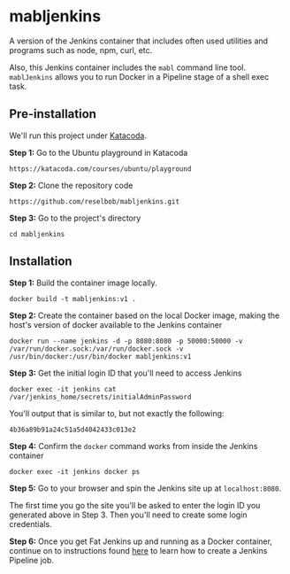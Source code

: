 # mabljenkins
A version of the Jenkins container that includes often used utilities and programs such as node, npm, curl, etc.

Also, this Jenkins container includes the `mabl` command line tool. `mablJenkins` allows you to run Docker in a Pipeline stage of a shell exec task.

## Pre-installation

We'll run this project under [Katacoda](katacoda.com).

**Step 1:** Go to the Ubuntu playground in Katacoda

`https://katacoda.com/courses/ubuntu/playground`

**Step 2:** Clone the repository code

`https://github.com/reselbob/mabljenkins.git`

**Step 3:** Go to the project's directory

`cd mabljenkins`


## Installation

**Step 1:** Build the container image locally.

`docker build -t mabljenkins:v1 .`

**Step 2:** Create the container based on the local Docker image, making the host's version of docker available to the Jenkins container

`docker run --name jenkins -d -p 8080:8080 -p 50000:50000 -v /var/run/docker.sock:/var/run/docker.sock -v /usr/bin/docker:/usr/bin/docker mabljenkins:v1`

**Step 3:** Get the initial login ID that you'll need to access Jenkins

`docker exec -it jenkins cat /var/jenkins_home/secrets/initialAdminPassword`

You'll output that is similar to, but not exactly the following:

`4b36a89b91a24c51a5d4042433c013e2`

**Step 4:** Confirm the `docker` command works from inside the Jenkins container

`docker exec -it jenkins docker ps`

**Step 5:** Go to your browser and spin the Jenkins site up at `localhost:8080`.

The first time you go the site you'll be asked to enter the login ID you generated above in Step 3.
Then you'll need to create some login credentials.

**Step 6:** Once you get Fat Jenkins up and running as a Docker container, continue on to instructions
found [here](create-pipeline.md) to learn how to create a Jenkins Pipeline job.
